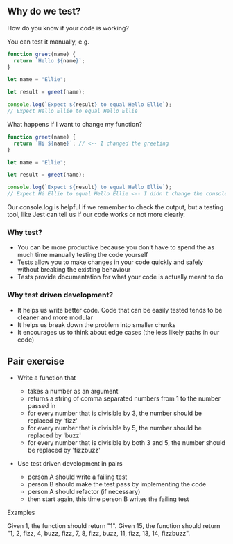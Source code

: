 ## Why do we test?

How do you know if your code is working?

You can test it manually, e.g.

```js
function greet(name) {
  return `Hello ${name}`;
}

let name = "Ellie";

let result = greet(name);

console.log(`Expect ${result} to equal Hello Ellie`);
// Expect Hello Ellie to equal Hello Ellie
```

What happens if I want to change my function?


```js
function greet(name) {
  return `Hi ${name}`; // <-- I changed the greeting
}

let name = "Ellie";

let result = greet(name);

console.log(`Expect ${result} to equal Hello Ellie`);
// Expect Hi Ellie to equal Hello Ellie <-- I didn't change the console.log, so how do I know if my function is meant to greet with 'Hi' or 'Hello'?
```

Our console.log is helpful if we remember to check the output, but a testing tool, like Jest can tell us if our code works or not more clearly.

### Why test?

* You can be more productive because you don’t have to spend the as much time manually testing the code yourself
* Tests allow you to make changes in your code quickly and safely without breaking the existing behaviour
* Tests provide documentation for what your code is actually meant to do

### Why test driven development?

* It helps us write better code. Code that can be easily tested tends to be cleaner and more modular
* It helps us break down the problem into smaller chunks
* It encourages us to think about edge cases (the less likely paths in our code)


## Pair exercise

* Write a function that
  * takes a number as an argument
  * returns a string of comma separated numbers from 1 to the number passed in
  * for every number that is divisible by 3, the number should be replaced by 'fizz'
  * for every number that is divisible by 5, the number should be replaced by 'buzz'
  * for every number that is divisible by both 3 and 5, the number should be replaced by 'fizzbuzz'

* Use test driven development in pairs
  * person A should write a failing test
  * person B should make the test pass by implementing the code
  * person A should refactor (if necessary)
  * then start again, this time person B writes the failing test

Examples

Given 1, the function should return "1".
Given 15, the function should return "1, 2, fizz, 4, buzz, fizz, 7, 8, fizz, buzz, 11, fizz, 13, 14, fizzbuzz".